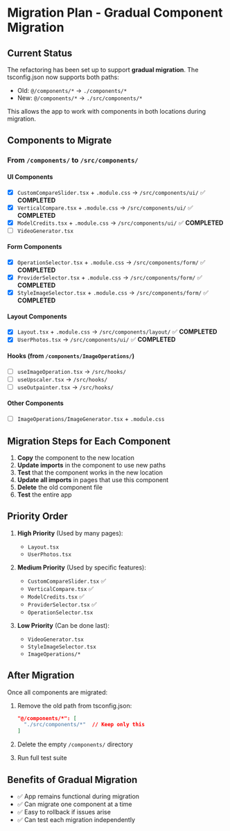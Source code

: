 # Migration Plan - Gradual Component Migration

## Current Status

The refactoring has been set up to support **gradual migration**. The tsconfig.json now supports both paths:
- Old: `@/components/*` → `./components/*`
- New: `@/components/*` → `./src/components/*`

This allows the app to work with components in both locations during migration.

## Components to Migrate

### From `/components/` to `/src/components/`

#### UI Components
- [x] `CustomCompareSlider.tsx` + `.module.css` → `/src/components/ui/` ✅ **COMPLETED**
- [x] `VerticalCompare.tsx` + `.module.css` → `/src/components/ui/` ✅ **COMPLETED**
- [x] `ModelCredits.tsx` + `.module.css` → `/src/components/ui/` ✅ **COMPLETED**
- [ ] `VideoGenerator.tsx`

#### Form Components  
- [x] `OperationSelector.tsx` + `.module.css` → `/src/components/form/` ✅ **COMPLETED**
- [x] `ProviderSelector.tsx` + `.module.css` → `/src/components/form/` ✅ **COMPLETED**
- [x] `StyleImageSelector.tsx` + `.module.css` → `/src/components/form/` ✅ **COMPLETED**

#### Layout Components
- [x] `Layout.tsx` + `.module.css` → `/src/components/layout/` ✅ **COMPLETED**
- [x] `UserPhotos.tsx` → `/src/components/ui/` ✅ **COMPLETED**

#### Hooks (from `/components/ImageOperations/`)
- [ ] `useImageOperation.tsx` → `/src/hooks/`
- [ ] `useUpscaler.tsx` → `/src/hooks/`
- [ ] `useOutpainter.tsx` → `/src/hooks/`

#### Other Components
- [ ] `ImageOperations/ImageGenerator.tsx` + `.module.css`

## Migration Steps for Each Component

1. **Copy** the component to the new location
2. **Update imports** in the component to use new paths
3. **Test** that the component works in the new location
4. **Update all imports** in pages that use this component
5. **Delete** the old component file
6. **Test** the entire app

## Priority Order

1. **High Priority** (Used by many pages):
   - `Layout.tsx`
   - `UserPhotos.tsx`
   
2. **Medium Priority** (Used by specific features):
   - `CustomCompareSlider.tsx` ✅
   - `VerticalCompare.tsx` ✅
   - `ModelCredits.tsx` ✅
   - `ProviderSelector.tsx` ✅
   - `OperationSelector.tsx`
   
3. **Low Priority** (Can be done last):
   - `VideoGenerator.tsx`
   - `StyleImageSelector.tsx`
   - `ImageOperations/*`

## After Migration

Once all components are migrated:

1. Remove the old path from tsconfig.json:
   ```json
   "@/components/*": [
     "./src/components/*"  // Keep only this
   ]
   ```

2. Delete the empty `/components/` directory

3. Run full test suite

## Benefits of Gradual Migration

- ✅ App remains functional during migration
- ✅ Can migrate one component at a time
- ✅ Easy to rollback if issues arise
- ✅ Can test each migration independently 